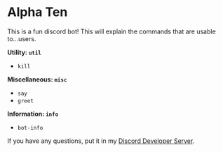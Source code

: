 # Alpha Ten
This is a fun discord bot! This will explain the commands that are usable to...users.

**Utility: `util`**
- `kill`

**Miscellaneous: `misc`**
- `say`
- `greet`

**Information: `info`**
- `bot-info`


If you have any questions, put it in my [Discord Developer Server](https://discord.gg/JTB4Cq4).
